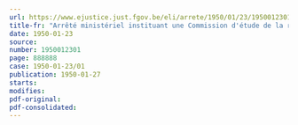 ```yaml
---
url: https://www.ejustice.just.fgov.be/eli/arrete/1950/01/23/1950012301/justel
title-fr: "Arrêté ministériel instituant une Commission d'étude de la réorganisation de l'Administration et des services de la Défense Nationale."
date: 1950-01-23
source:
number: 1950012301
page: 888888
case: 1950-01-23/01
publication: 1950-01-27
starts:
modifies:
pdf-original:
pdf-consolidated:
---
```


